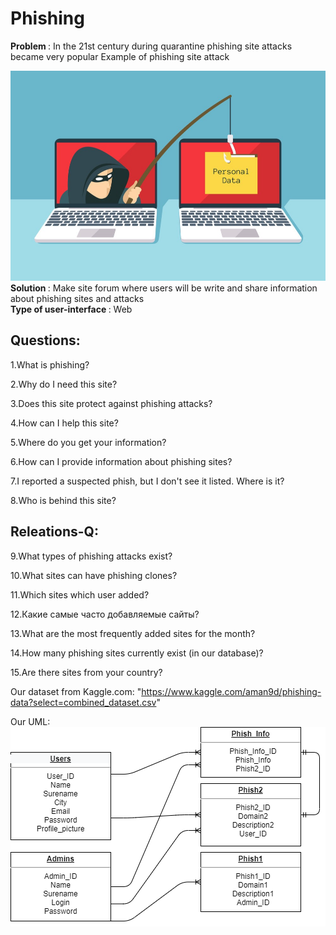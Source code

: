 # Phishing
<b> Problem </b> : In the 21st century during quarantine phishing site attacks became very popular
Example of phishing site attack


![alt text](photo.jpeg "Title")
<b> Solution </b>: Make site forum where users will be write and share information about phishing sites and attacks\
<b> Type of user-interface </b> : Web

## Questions:

1.What is phishing?

2.Why do I need this site?

3.Does this site protect against phishing attacks?

4.How can I help this site?

5.Where do you get your information?

6.How can I provide information about phishing sites?

7.I reported a suspected phish, but I don't see it listed. Where is it?

8.Who is behind this site?

## Releations-Q:

9.What types of phishing attacks exist?

10.What sites can have phishing clones?

11.Which sites which user added?

12.Какие самые часто добавляемые сайты?

13.What are the most frequently added sites for the month?

14.How many phishing sites currently exist (in our database)?

15.Are there sites from your country?

Our dataset from Kaggle.com: "https://www.kaggle.com/aman9d/phishing-data?select=combined_dataset.csv"

Our UML: ![alt text](Satan7172-UseCase-UML.png "Title")
